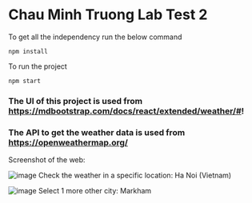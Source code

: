 # Chau Minh Truong Lab Test 2

To get all the independency run the below command

`npm install`

To run the project 

`npm start`

### The UI of this project is used from https://mdbootstrap.com/docs/react/extended/weather/#!

### The API to get the weather data is used from https://openweathermap.org/

Screenshot of the web:

![image](https://github.com/user-attachments/assets/cb7ea78d-b8cd-4b53-8b22-10b2338d7d4c)
Check the weather in a specific location: Ha Noi (Vietnam)


![image](https://github.com/user-attachments/assets/9fc0ce80-0534-42fb-937b-cd8c652193d2)
Select 1 more other city: Markham
